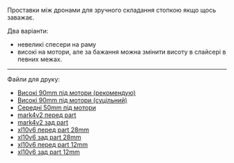 Проставки між дронами для зручного складання стопкою якщо щось заважає.

Два варіанти:
- невеликі спесери на раму
- високі на мотори, але за бажання можна змінити висоту в слайсері в певних межах.

---
Файли для друку:

- [Високі 90mm під мотори (рекомендую)](https://github.com/dmytr0/glory_to_ukraine/blob/master/FPV_stack_spacers/bell_extender_light_90.stl)
- [Високі 90mm під мотори (суцільний)](https://github.com/dmytr0/glory_to_ukraine/blob/master/FPV_stack_spacers/bell_extender_90.stl)
- [Середні 50mm під мотори](https://github.com/dmytr0/glory_to_ukraine/blob/master/FPV_stack_spacers/bell_extender_light_50.stl)
- [mark4v2 перед part](https://github.com/dmytr0/glory_to_ukraine/blob/master/FPV_stack_spacers/mark4v2%20spacer.stl)
- [mark4v2 зад part](https://github.com/dmytr0/glory_to_ukraine/blob/master/FPV_stack_spacers/mark4v2%20spacer%20back.stl)
- [xl10v6 перед part 28mm](https://github.com/dmytr0/glory_to_ukraine/blob/master/FPV_stack_spacers/28_spacer_xl10v6_Front.stl)
- [xl10v6 зад part 28mm](https://github.com/dmytr0/glory_to_ukraine/blob/master/FPV_stack_spacers/28_spacer_xl10v6_Rear.stl)
- [xl10v6 перед part 12mm](https://github.com/dmytr0/glory_to_ukraine/blob/master/FPV_stack_spacers/12_spacer_xl10v6_Front.stl)
- [xl10v6 зад part 12mm](https://github.com/dmytr0/glory_to_ukraine/blob/master/FPV_stack_spacers/12_spacer_xl10v6_Rear.stl)
